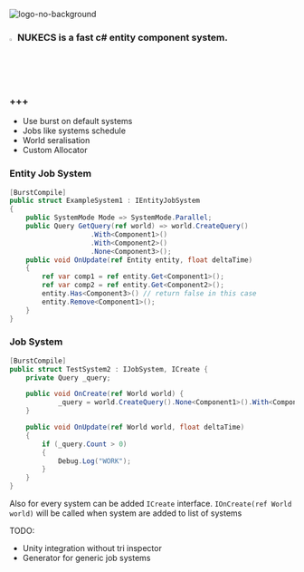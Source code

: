 
![logo-no-background](https://github.com/AlexWargon/Nukecs/assets/37613162/827d5e54-82ff-45d5-af2f-bac06fabc2ec)

### <img src="https://github.com/AlexWargon/Nukecs/assets/37613162/553b8223-c304-4429-8def-96e2830d5ca7" width=2% height=2%> NUKECS is a fast c# entity component system.

### +++

- Use burst on default systems
- Jobs like systems schedule
- World seralisation
- Custom Allocator

### Entity Job System
```cs
[BurstCompile]
public struct ExampleSystem1 : IEntityJobSystem
{
	public SystemMode Mode => SystemMode.Parallel;
	public Query GetQuery(ref world) => world.CreateQuery()
					.With<Component1>()
					.With<Component2>()
					.None<Component3>();
 	public void OnUpdate(ref Entity entity, float deltaTime)
	{
 		ref var comp1 = ref entity.Get<Component1>();
		ref var comp2 = ref entity.Get<Component2>();
		entity.Has<Component3>() // return false in this case
		entity.Remove<Component1>();
 	}
}
```
### Job System
```cs
[BurstCompile]
public struct TestSystem2 : IJobSystem, ICreate {
	private Query _query;

	public void OnCreate(ref World world) {
	        _query = world.CreateQuery().None<Component1>().With<Component2>();
	}

	public void OnUpdate(ref World world, float deltaTime)
	{
		if (_query.Count > 0) 
		{
			Debug.Log("WORK");
		}
	}
}
```

Also for every system can be added ```ICreate``` interface. ```IOnCreate(ref World world)``` will be called when system are added to list of systems


TODO:
- Unity integration without tri inspector
- Generator for generic job systems
